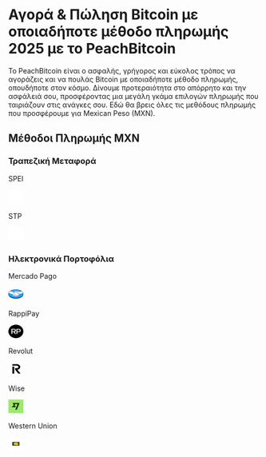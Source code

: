 <body class="payment-methods-page">

# Αγορά & Πώληση Bitcoin με οποιαδήποτε μέθοδο πληρωμής 2025 με το PeachBitcoin

Το PeachBitcoin είναι ο ασφαλής, γρήγορος και εύκολος τρόπος να αγοράζεις και να πουλάς Bitcoin με οποιαδήποτε μέθοδο πληρωμής, οπουδήποτε στον κόσμο. Δίνουμε προτεραιότητα στο απόρρητο και την ασφάλειά σου, προσφέροντας μια μεγάλη γκάμα επιλογών πληρωμής που ταιριάζουν στις ανάγκες σου. Εδώ θα βρεις όλες τις μεθόδους πληρωμής που προσφέρουμε για Mexican Peso (MXN).

## Μέθοδοι Πληρωμής MXN

### Τραπεζική Μεταφορά

<div class="payment-grid">
    <div class="payment-grid-item">
        <p>SPEI</p> 
        <img src="/img/faq/logoimg/blank.png" width="30px" height="27px" alt="Αγορά bitcoin με spei, Πώληση bitcoin με spei">
    </div>
    <div class="payment-grid-item">
        <p>STP</p> 
        <img src="/img/faq/logoimg/blank.png" width="30px" height="27px" alt="Αγορά bitcoin με stp, Πώληση bitcoin με stp">
    </div>
</div>


### Ηλεκτρονικά Πορτοφόλια

<div class="payment-grid">
    <div class="payment-grid-item">
        <p>Mercado Pago</p> 
        <img src="/img/faq/logoimg/mercadopago.png" width="30px" height="27px" alt="Αγορά bitcoin με Mercado Pago, Πώληση bitcoin με Mercado Pago">
    </div>
    <div class="payment-grid-item">
        <p>RappiPay</p> 
        <img src="/img/faq/logoimg/rappipay.png" width="30px" height="27px" alt="Αγορά bitcoin με RappiPay, Πώληση bitcoin με RappiPay">
    </div>
    <div class="payment-grid-item">
        <p>Revolut</p> 
        <img src="/img/faq/logoimg/revolut.png" width="30px" height="27px" alt="Αγορά bitcoin με Revolut, Πώληση bitcoin με Revolut">
    </div>
    <div class="payment-grid-item">
        <p>Wise</p> 
        <img src="/img/faq/logoimg/wise.png" width="30px" height="27px" alt="Αγορά bitcoin με Wise, Πώληση bitcoin με Wise">
    </div>
    <div class="payment-grid-item">
        <p>Western Union</p> 
        <img src="/img/faq/logoimg/westernunion.png" width="30px" height="27px" alt="Αγορά bitcoin με Western Union, Πώληση bitcoin με Western Union">
    </div>
</div>

</body>
